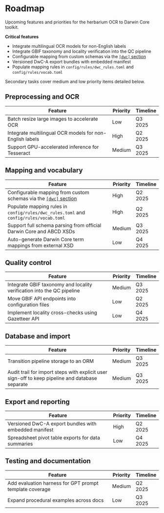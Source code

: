 # Roadmap

Upcoming features and priorities for the herbarium OCR to Darwin Core toolkit.

**Critical features**
- Integrate multilingual OCR models for non-English labels
- Integrate GBIF taxonomy and locality verification into the QC pipeline
- Configurable mapping from custom schemas via the [`[dwc]` section](configuration.md)
- Versioned DwC-A export bundles with embedded manifest
- Populate mapping rules in `config/rules/dwc_rules.toml` and `config/rules/vocab.toml`

Secondary tasks cover medium and low priority items detailed below.

## Preprocessing and OCR

| Feature | Priority | Timeline |
| --- | --- | --- |
| Batch resize large images to accelerate OCR | Low | Q3 2025 |
| Integrate multilingual OCR models for non-English labels | High | Q2 2025 |
| Support GPU-accelerated inference for Tesseract | Medium | Q3 2025 |

## Mapping and vocabulary

| Feature | Priority | Timeline |
| --- | --- | --- |
| Configurable mapping from custom schemas via the [`[dwc]` section](configuration.md) | High | Q2 2025 |
| Populate mapping rules in `config/rules/dwc_rules.toml` and `config/rules/vocab.toml` | High | Q2 2025 |
| Support full schema parsing from official Darwin Core and ABCD XSDs | Medium | Q3 2025 |
| Auto-generate Darwin Core term mappings from external XSD | Low | Q4 2025 |

## Quality control

| Feature | Priority | Timeline |
| --- | --- | --- |
| Integrate GBIF taxonomy and locality verification into the QC pipeline | Medium | Q3 2025 |
| Move GBIF API endpoints into configuration files | Low | Q2 2025 |
| Implement locality cross-checks using Gazetteer API | Low | Q4 2025 |

## Database and import

| Feature | Priority | Timeline |
| --- | --- | --- |
| Transition pipeline storage to an ORM | Medium | Q3 2025 |
| Audit trail for import steps with explicit user sign-off to keep pipeline and database separate | Medium | Q3 2025 |

## Export and reporting

| Feature | Priority | Timeline |
| --- | --- | --- |
| Versioned DwC-A export bundles with embedded manifest | High | Q2 2025 |
| Spreadsheet pivot table exports for data summaries | Low | Q4 2025 |

## Testing and documentation

| Feature | Priority | Timeline |
| --- | --- | --- |
| Add evaluation harness for GPT prompt template coverage | Medium | Q2 2025 |
| Expand procedural examples across docs | Low | Q3 2025 |
